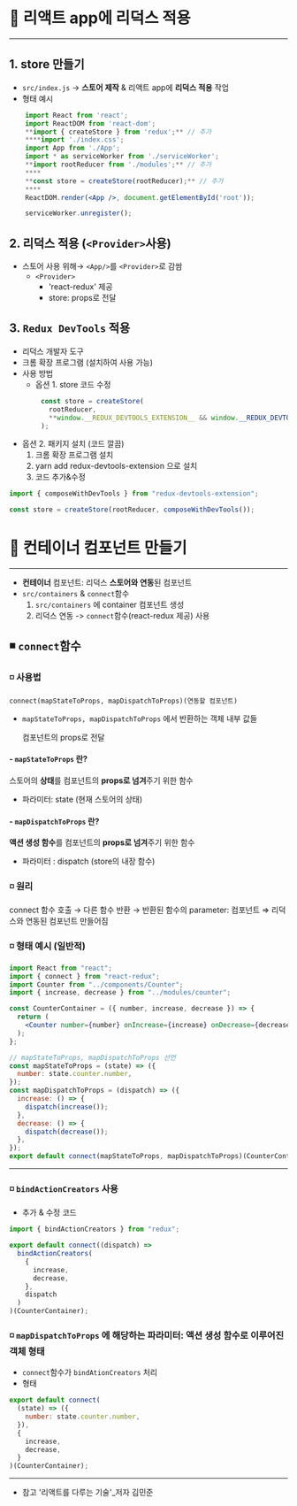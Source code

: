 # 🔷 리액트 app에 리덕스 적용

---

## 1. store 만들기

- `src/index.js` → **스토어 제작** & 리액트 app에 **리덕스 적용** 작업
- 형태 예시

```jsx
    import React from 'react';
    import ReactDOM from 'react-dom';
    **import { createStore } from 'redux';** // 추가
    ****import './index.css';
    import App from './App';
    import * as serviceWorker from './serviceWorker';
    **import rootReducer from './modules';** // 추가
    ****
    **const store = createStore(rootReducer);** // 추가
    ****
    ReactDOM.render(<App />, document.getElementById('root'));

    serviceWorker.unregister();
```

## 2. 리덕스 적용 (`<Provider>`사용)

- 스토어 사용 위해→ `<App/>`를 `<Provider>`로 감쌈
  - `<Provider>`
    - 'react-redux' 제공
    - store: props로 전달

## 3. `Redux DevTools` 적용

- 리덕스 개발자 도구
- 크롬 확장 프로그램 (설치하여 사용 가능)
- 사용 방법
  - 옵션 1. store 코드 수정

```jsx
        const store = createStore(
          rootReducer,
          **window.__REDUX_DEVTOOLS_EXTENSION__ && window.__REDUX_DEVTOOLS_EXTENSION__(),**
        );
```

- 옵션 2. 패키지 설치 (코드 깔끔)
  1. 크롬 확장 프로그램 설치
  2. yarn add redux-devtools-extension 으로 설치
  3. 코드 추가&수정

```jsx
import { composeWithDevTools } from "redux-devtools-extension";

const store = createStore(rootReducer, composeWithDevTools());
```

# 🔷 컨테이너 컴포넌트 만들기

---

- **컨테이너** 컴포넌트: 리덕스 **스토어와 연동**된 컴포넌트
- `src/containers` & `connect`함수
  1. `src/containers` 에 container 컴포넌트 생성
  2. 리덕스 연동 -> `connect`함수(react-redux 제공) 사용

## ◾ `connect`함수

### ◽ 사용법

`connect(mapStateToProps, mapDispatchToProps)(연동할 컴포넌트)`

- `mapStateToProps, mapDispatchToProps` 에서 반환하는 객체 내부 값들

  컴포넌트의 props로 전달

#### - `mapStateToProps` 란?

스토어의 **상태**를 컴포넌트의 **props로 넘겨**주기 위한 함수

- 파라미터: state (현재 스토어의 상태)

#### - `mapDispatchToProps` 란?

**액션 생성 함수**를 컴포넌트의 **props로 넘겨**주기 위한 함수

- 파라미터 : dispatch (store의 내장 함수)

### ◽ 원리

connect 함수 호출 → 다른 함수 반환 → 반환된 함수의 parameter: 컴포넌트
⇒ 리덕스와 연동된 컴포넌트 만들어짐

### ◽ 형태 예시 (일반적)

```jsx
import React from "react";
import { connect } from "react-redux";
import Counter from "../components/Counter";
import { increase, decrease } from "../modules/counter";

const CounterContainer = ({ number, increase, decrease }) => {
  return (
    <Counter number={number} onIncrease={increase} onDecrease={decrease} />
  );
};

// mapStateToProps, mapDispatchToProps 선언
const mapStateToProps = (state) => ({
  number: state.counter.number,
});
const mapDispatchToProps = (dispatch) => ({
  increase: () => {
    dispatch(increase());
  },
  decrease: () => {
    dispatch(decrease());
  },
});
export default connect(mapStateToProps, mapDispatchToProps)(CounterContainer);
```

---

### ◽ `bindActionCreators` 사용

- 추가 & 수정 코드

```jsx
import { bindActionCreators } from "redux";

export default connect((dispatch) =>
  bindActionCreators(
    {
      increase,
      decrease,
    },
    dispatch
  )
)(CounterContainer);
```

### ◽ `mapDispatchToProps` 에 해당하는 파라미터: 액션 생성 함수로 이루어진 객체 형태

- `connect`함수가 `bindAtionCreators` 처리
- 형태

```jsx
export default connect(
  (state) => ({
    number: state.counter.number,
  }),
  {
    increase,
    decrease,
  }
)(CounterContainer);
```

---

- 참고
  '리액트를 다루는 기술'\_저자 김민준
